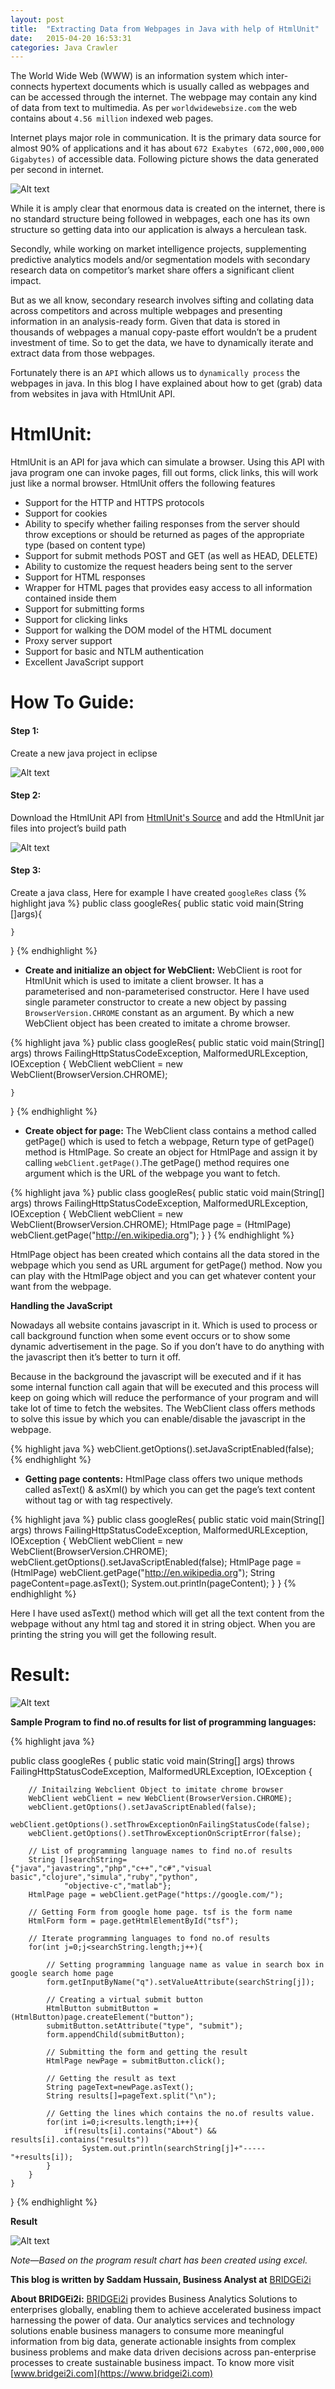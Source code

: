 ```yaml
---
layout: post
title:  "Extracting Data from Webpages in Java with help of HtmlUnit"
date:   2015-04-20 16:53:31
categories: Java Crawler
---
```

The World Wide Web (WWW) is an information system which inter-connects hypertext documents which is usually called as webpages and can be accessed through the internet. The webpage may contain any kind of data from text to multimedia. As per `worldwidewebsize.com` the web contains about `4.56 million` indexed web pages.

Internet plays major role in communication. It is the primary data source for almost 90% of applications and it has about `672 Exabytes (672,000,000,000 Gigabytes)` of accessible data. Following picture shows the data generated per second in internet.

![Alt text](/images/stats.jpg "Internet Statistics")

While it is amply clear that enormous data is created on the internet, there is no standard structure being followed in webpages, each one has its own structure so getting data into our application is always a herculean task.

Secondly, while working on market intelligence projects, supplementing predictive analytics models and/or segmentation models with secondary research data on competitor’s market share offers a significant client impact.

But as we all know, secondary research involves sifting and collating data across competitors and across multiple webpages and presenting information in an analysis-ready form. Given that data is stored in thousands of webpages a manual copy-paste effort wouldn’t be a prudent investment of time. So to get the data, we have to dynamically iterate and extract data from those webpages.

Fortunately there is an `API` which allows us to `dynamically process` the webpages in java. In this blog I have explained about how to get (grab) data from websites in java with HtmlUnit API.

# HtmlUnit:
HtmlUnit is an API for java which can simulate a browser. Using this API with java program one can invoke pages, fill out forms, click links, this will work just like a normal browser. HtmlUnit offers the following features

* Support for the HTTP and HTTPS protocols
* Support for cookies
* Ability to specify whether failing responses from the server should throw exceptions or should be returned as pages of the appropriate type (based on content type)
* Support for submit methods POST and GET (as well as HEAD, DELETE)
* Ability to customize the request headers being sent to the server
* Support for HTML responses
* Wrapper for HTML pages that provides easy access to all information contained inside them
* Support for submitting forms
* Support for clicking links
* Support for walking the DOM model of the HTML document
* Proxy server support
* Support for basic and NTLM authentication
* Excellent JavaScript support

# How To Guide:

#### Step 1:
Create a new java project in eclipse

![Alt text](/images/createProject.jpg "Create Project")

#### Step 2:
Download the HtmlUnit API from [HtmlUnit's Source](https://sourceforge.net/projects/htmlunit/files/htmlunit) and add the HtmlUnit jar files into project’s build path

![Alt text](/images/importJARS.jpg "Import JAR Files")

#### Step 3:
Create a java class, Here for example I have created `googleRes` class
{% highlight java %}
public class googleRes{
	public static void main(String []args){
	
	}
}
{% endhighlight %}

* __Create and initialize an object for WebClient:__ WebClient is root for HtmlUnit which is used to imitate a client browser. It has a parameterised and non-parameterised constructor. Here I have used single parameter constructor to create a new object by passing `BrowserVersion.CHROME` constant as an argument. By which a new WebClient object has been created to imitate a chrome browser.

{% highlight java %}
public class googleRes{
	public static void main(String[] args) throws FailingHttpStatusCodeException, MalformedURLException, IOException {
		WebClient webClient = new WebClient(BrowserVersion.CHROME);
		
	}
}
{% endhighlight %}

* __Create object for page:__ The WebClient class contains a method called getPage() which is used to fetch a webpage, Return type of getPage() method is HtmlPage. So create an object for HtmlPage and assign it by calling `webClient.getPage()`.The getPage() method requires one argument which is the URL of the webpage you want to fetch.

{% highlight java %}
public class googleRes{
	public static void main(String[] args) throws FailingHttpStatusCodeException, MalformedURLException, IOException {
		WebClient webClient = new WebClient(BrowserVersion.CHROME);
		HtmlPage page = (HtmlPage) webClient.getPage("http://en.wikipedia.org");
	}
}
{% endhighlight %}

HtmlPage object has been created which contains all the data stored in the webpage which you send as URL argument for getPage() method. Now you can play with the HtmlPage object and you can get whatever content your want from the webpage.

__Handling the JavaScript__

Nowadays all website contains javascript in it. Which is used to process or call background function when some event occurs or to show some dynamic advertisement in the page. So if you don’t have to do anything with the javascript then it’s better to turn it off.

Because in the background the javascript will be executed and if it has some internal function call again that will be executed and this process will keep on going which will reduce the performance of your program and will take lot of time to fetch the websites. The WebClient class offers methods to solve this issue by which you can enable/disable the javascript in the webpage.

{% highlight java %}
	webClient.getOptions().setJavaScriptEnabled(false);
{% endhighlight %}

* __Getting page contents:__ HtmlPage class offers two unique methods called asText() & asXml() by which you can get the page’s text content without tag or with tag respectively.

{% highlight java %}
public class googleRes{
	public static void main(String[] args) throws FailingHttpStatusCodeException, MalformedURLException, IOException {
		WebClient webClient = new WebClient(BrowserVersion.CHROME);
		webClient.getOptions().setJavaScriptEnabled(false);
		HtmlPage page = (HtmlPage) webClient.getPage("http://en.wikipedia.org");
		String pageContent=page.asText();
		System.out.println(pageContent);
	}
}
{% endhighlight %}

Here I have used asText() method which will get all the text content from the webpage without any html tag and stored it in string object. When you are printing the string you will get the following result.

# Result:

![Alt text](/images/output1.jpg "Result")

__Sample Program to find no.of results for list of programming languages:__

{% highlight java %}

public class googleRes {
	public static void main(String[] args) throws FailingHttpStatusCodeException, MalformedURLException, IOException {
		
		// Initailzing Webclient Object to imitate chrome browser
		WebClient webClient = new WebClient(BrowserVersion.CHROME);
		webClient.getOptions().setJavaScriptEnabled(false);
		webClient.getOptions().setThrowExceptionOnFailingStatusCode(false);
		webClient.getOptions().setThrowExceptionOnScriptError(false);
		
		// List of programming language names to find no.of results
		String []searchString={"java","javastring","php","c++","c#","visual basic","clojure","simula","ruby","python",
				"objective-c","matlab"};
		HtmlPage page = webClient.getPage("https://google.com/");
	    
		// Getting Form from google home page. tsf is the form name 
		HtmlForm form = page.getHtmlElementById("tsf");
		
		// Iterate programming languages to fond no.of results
		for(int j=0;j<searchString.length;j++){
			
			// Setting programming language name as value in search box in google search home page
			form.getInputByName("q").setValueAttribute(searchString[j]);
			
			// Creating a virtual submit button
			HtmlButton submitButton = (HtmlButton)page.createElement("button");
			submitButton.setAttribute("type", "submit");
			form.appendChild(submitButton);
			
			// Submitting the form and getting the result 
			HtmlPage newPage = submitButton.click();
			
			// Getting the result as text
			String pageText=newPage.asText();
			String results[]=pageText.split("\n");
			
			// Getting the lines which contains the no.of results value.
			for(int i=0;i<results.length;i++){
				if(results[i].contains("About") && results[i].contains("results"))
					System.out.println(searchString[j]+"-----"+results[i]);
			}
		}
	}
}
{% endhighlight %}


__Result__

![Alt text](/images/output2.jpg "Result")

_Note—Based on the program result chart has been created using excel._

__This blog is written by Saddam Hussain, Business Analyst at__ [BRIDGEi2i](https://www.bridgei2i.com)

__About BRIDGEi2i:__ [BRIDGEi2i](https://www.bridgei2i.com) provides Business Analytics Solutions to enterprises globally, enabling them to achieve accelerated business impact harnessing the power of data. Our analytics services and technology solutions enable business managers to consume more meaningful information from big data, generate actionable insights from complex business problems and make data driven decisions across pan-enterprise processes to create sustainable business impact. To know more visit [www.bridgei2i.com](https://www.bridgei2i.com)
